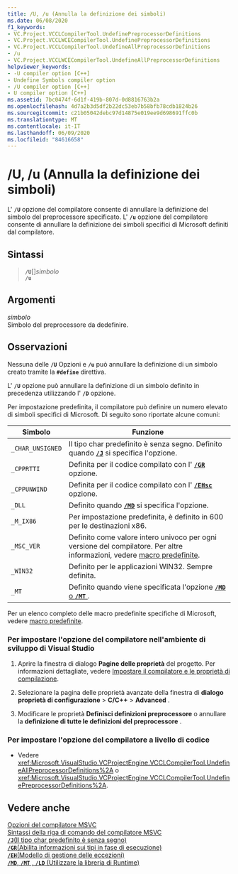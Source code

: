 ```yaml
---
title: /U, /u (Annulla la definizione dei simboli)
ms.date: 06/08/2020
f1_keywords:
- VC.Project.VCCLCompilerTool.UndefinePreprocessorDefinitions
- VC.Project.VCCLWCECompilerTool.UndefinePreprocessorDefinitions
- VC.Project.VCCLCompilerTool.UndefineAllPreprocessorDefinitions
- /u
- VC.Project.VCCLWCECompilerTool.UndefineAllPreprocessorDefinitions
helpviewer_keywords:
- -U compiler option [C++]
- Undefine Symbols compiler option
- /U compiler option [C++]
- U compiler option [C++]
ms.assetid: 7bc0474f-6d1f-419b-807d-0d8816763b2a
ms.openlocfilehash: 4d7a2b3d5df2b22dc53eb7b58bfb78cdb1824b26
ms.sourcegitcommit: c21b05042debc97d14875e019ee9d698691ffc0b
ms.translationtype: MT
ms.contentlocale: it-IT
ms.lasthandoff: 06/09/2020
ms.locfileid: "84616658"
---
```

# <a name="u-u-undefine-symbols"></a>/U, /u (Annulla la definizione dei simboli)

L' **`/U`** opzione del compilatore consente di annullare la definizione del simbolo del preprocessore specificato. L' **`/u`** opzione del compilatore consente di annullare la definizione dei simboli specifici di Microsoft definiti dal compilatore.

## <a name="syntax"></a>Sintassi

> **`/U`**\[]*simbolo*\
> **`/u`**

## <a name="arguments"></a>Argomenti

*simbolo*<br/>
Simbolo del preprocessore da dedefinire.

## <a name="remarks"></a>Osservazioni

Nessuna delle **`/U`** Opzioni e **`/u`** può annullare la definizione di un simbolo creato tramite la **`#define`** direttiva.

L' **`/U`** opzione può annullare la definizione di un simbolo definito in precedenza utilizzando l' **`/D`** opzione.

Per impostazione predefinita, il compilatore può definire un numero elevato di simboli specifici di Microsoft. Di seguito sono riportate alcune comuni:

| Simbolo | Funzione |
|--|--|
| `_CHAR_UNSIGNED` | Il tipo char predefinito è senza segno. Definito quando [**`/J`**](j-default-char-type-is-unsigned.md) si specifica l'opzione. |
| `_CPPRTTI` | Definita per il codice compilato con l' [**`/GR`**](gr-enable-run-time-type-information.md) opzione. |
| `_CPPUNWIND` | Definita per il codice compilato con l' [**`/EHsc`**](eh-exception-handling-model.md) opzione. |
| `_DLL` | Definito quando [**`/MD`**](md-mt-ld-use-run-time-library.md) si specifica l'opzione. |
| `_M_IX86` | Per impostazione predefinita, è definito in 600 per le destinazioni x86. |
| `_MSC_VER` | Definito come valore intero univoco per ogni versione del compilatore. Per altre informazioni, vedere [macro predefinite](../../preprocessor/predefined-macros.md). |
| `_WIN32` | Definito per le applicazioni WIN32. Sempre definita. |
| `_MT` | Definito quando viene specificata l'opzione [ **`/MD`** o **`/MT`** ](md-mt-ld-use-run-time-library.md) . |

Per un elenco completo delle macro predefinite specifiche di Microsoft, vedere [macro predefinite](../../preprocessor/predefined-macros.md).

### <a name="to-set-this-compiler-option-in-the-visual-studio-development-environment"></a>Per impostare l'opzione del compilatore nell'ambiente di sviluppo di Visual Studio

1. Aprire la finestra di dialogo **Pagine delle proprietà** del progetto. Per informazioni dettagliate, vedere [Impostare il compilatore e le proprietà di compilazione](../working-with-project-properties.md).

1. Selezionare la pagina delle proprietà avanzate della finestra di **dialogo proprietà di configurazione**  >  **C/C++**  >  **Advanced** .

1. Modificare le proprietà **Definisci definizioni preprocessore** o annullare la **definizione di tutte le definizioni del preprocessore** .

### <a name="to-set-this-compiler-option-programmatically"></a>Per impostare l'opzione del compilatore a livello di codice

- Vedere <xref:Microsoft.VisualStudio.VCProjectEngine.VCCLCompilerTool.UndefineAllPreprocessorDefinitions%2A> o <xref:Microsoft.VisualStudio.VCProjectEngine.VCCLCompilerTool.UndefinePreprocessorDefinitions%2A>.

## <a name="see-also"></a>Vedere anche

[Opzioni del compilatore MSVC](compiler-options.md)<br/>
[Sintassi della riga di comando del compilatore MSVC](compiler-command-line-syntax.md)<br/>
[**`/J`**(Il tipo char predefinito è senza segno)](j-default-char-type-is-unsigned.md)<br/>
[**`/GR`**(Abilita informazioni sui tipi in fase di esecuzione)](gr-enable-run-time-type-information.md)<br/>
[**`/EH`**(Modello di gestione delle eccezioni)](eh-exception-handling-model.md)<br/>
[**`/MD`**, **`/MT`** , **`/LD`** (Utilizzare la libreria di Runtime)](md-mt-ld-use-run-time-library.md)
